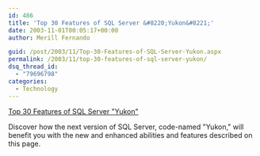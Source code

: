 ```yaml
---
id: 486
title: 'Top 30 Features of SQL Server &#8220;Yukon&#8221;'
date: 2003-11-01T00:05:17+00:00
author: Merill Fernando

guid: /post/2003/11/Top-30-Features-of-SQL-Server-Yukon.aspx
permalink: /2003/11/top-30-features-of-sql-server-yukon/
dsq_thread_id:
  - "79696798"
categories:
  - Technology
---
```

<body xmlns="http://www.w3.org/1999/xhtml">
    <p>
        <a href="http://www.microsoft.com/sql/yukon/productinfo/top30features.asp">Top 30
        Features of SQL Server "Yukon"</a>
    </p>
    <p>
        Discover how the next version of SQL Server, code-named "Yukon," will benefit you
        with the new and enhanced abilities and features described on this page.
    </p>
</body>